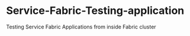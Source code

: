 # Service-Fabric-Testing-application
Testing Service Fabric Applications from inside Fabric cluster
